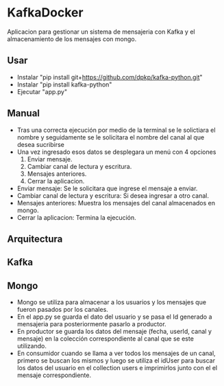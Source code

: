 # KafkaDocker

Aplicacion para gestionar un sistema de mensajeria con Kafka y el almacenamiento de los mensajes con mongo.

## Usar

* Instalar "pip install git+https://github.com/dpkp/kafka-python.git"
* Instalar "pip install kafka-python"
* Ejecutar "app.py"

## Manual
* Tras una correcta ejecución por medio de la terminal se le solictiara el nombre y seguidamente se le solicitara el nombre del canal al que desea sucribirse 
* Una vez ingresado esos datos se desplegara un menú con 4 opciones 
    1. Enviar mensaje.
    2. Cambiar canal de lectura y escritura.
    3. Mensajes anteriores.
    4. Cerrar la aplicacion.
* Enviar mensaje: Se le solicitara que ingrese el mensaje a enviar.
* Cambiar canal de lectura y escritura: Si desea ingresar a otro canal.
* Mensajes anteriores: Muestra los mensajes del canal almacenados en mongo.
* Cerrar la aplicacion: Termina la ejecución.

## Arquitectura

## Kafka

## Mongo
* Mongo se utiliza para almacenar a los usuarios y los mensajes que fueron pasados por los canales.
* En el app.py se guarda el dato del usuario y se pasa el Id generado a mensajeria para posteriormente pasarlo a productor.
* En productor se guarda los datos del mensaje (fecha, userId, canal y mensaje) en la colección correspondiente al canal que se este utilizando.
* En consumidor cuando se llama a ver todos los mensajes de un canal, primero se buscan los mismos y luego se utiliza el idUser para buscar los datos del usuario en el collection users e imprimirlos junto con el el mensaje correspondiente. 